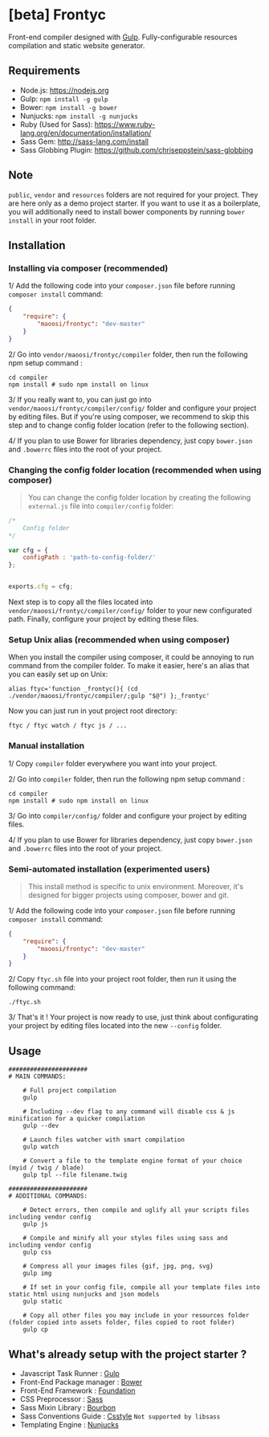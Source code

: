 #  [beta] Frontyc

Front-end compiler designed with [Gulp](http://gulpjs.com). Fully-configurable resources compilation and static website generator.


## Requirements

* Node.js: https://nodejs.org
* Gulp: `npm install -g gulp`
* Bower: `npm install -g bower`
* Nunjucks: `npm install -g nunjucks`
* Ruby (Used for Sass): https://www.ruby-lang.org/en/documentation/installation/
* Sass Gem: http://sass-lang.com/install
* Sass Globbing Plugin: https://github.com/chriseppstein/sass-globbing


## Note

`public`, `vendor` and `resources` folders are not required for your project. They are here only as a demo project starter.
If you want to use it as a boilerplate, you will additionally need to install bower components by running `bower install` in your root folder. 


## Installation

### Installing via composer (recommended)

1/ Add the following code into your `composer.json` file before running `composer install` command:

``` json
{
    "require": {
    	"maoosi/frontyc": "dev-master"
	}
}
```

2/ Go into `vendor/maoosi/frontyc/compiler` folder, then run the following npm setup command :

```shell
cd compiler
npm install # sudo npm install on linux
```

3/ If you really want to, you can just go into `vendor/maoosi/frontyc/compiler/config/` folder and configure your project by editing files. But if you're using composer, we recommend to skip this step and to change config folder location (refer to the following section).

4/ If you plan to use Bower for libraries dependency, just copy `bower.json` and `.bowerrc` files into the root of your project.


### Changing the config folder location (recommended when using composer)

> You can change the config folder location by creating the following `external.js` file into `compiler/config` folder:

``` javascript
/*
    Config folder
*/

var cfg = {
	configPath : 'path-to-config-folder/'
};


exports.cfg = cfg;
```

Next step is to copy all the files located into `vendor/maoosi/frontyc/compiler/config/` folder to your new configurated path. Finally, configure your project by editing these files.

### Setup Unix alias (recommended when using composer)

When you install the compiler using composer, it could be annoying to run command from the compiler folder. To make it easier, here's an alias that you can easily set up on Unix:

```shell
alias ftyc='function _frontyc(){ (cd ./vendor/maoosi/frontyc/compiler/;gulp "$@") };_frontyc'
```

Now you can just run in yout project root directory:

```shell
ftyc / ftyc watch / ftyc js / ...
```


### Manual installation

1/ Copy `compiler` folder everywhere you want into your project.

2/ Go into `compiler` folder, then run the following npm setup command :

```shell
cd compiler
npm install # sudo npm install on linux
```

3/ Go into `compiler/config/` folder and configure your project by editing files.

4/ If you plan to use Bower for libraries dependency, just copy `bower.json` and `.bowerrc` files into the root of your project.


### Semi-automated installation (experimented users)

> This install method is specific to unix environment. Moreover, it's designed for bigger projects using composer, bower and git.

1/ Add the following code into your `composer.json` file before running `composer install` command:

``` json
{
    "require": {
    	"maoosi/frontyc": "dev-master"
	}
}
```

2/ Copy `ftyc.sh` file into your project root folder, then run it using the following command:

```shell
./ftyc.sh
```

3/ That's it ! Your project is now ready to use, just think about configurating your project by editing files located into the new `--config` folder.

## Usage

```shell
######################
# MAIN COMMANDS:

	# Full project compilation
	gulp

	# Including --dev flag to any command will disable css & js minification for a quicker compilation
	gulp --dev

	# Launch files watcher with smart compilation
	gulp watch

	# Convert a file to the template engine format of your choice (myid / twig / blade)
	gulp tpl --file filename.twig

######################
# ADDITIONAL COMMANDS:

	# Detect errors, then compile and uglify all your scripts files including vendor config
	gulp js

	# Compile and minify all your styles files using sass and including vendor config
	gulp css

	# Compress all your images files {gif, jpg, png, svg}
	gulp img

	# If set in your config file, compile all your template files into static html using nunjucks and json models
	gulp static

	# Copy all other files you may include in your resources folder (folder copied into assets folder, files copied to root folder)
	gulp cp
```





## What's already setup with the project starter ?

* Javascript Task Runner : [Gulp](http://gulpjs.com)
* Front-End Package manager : [Bower](http://bower.io)
* Front-End Framework : [Foundation](http://foundation.zurb.com)
* CSS Preprocessor : [Sass](http://sass-lang.com)
* Sass Mixin Library : [Bourbon](http://bourbon.io)
* Sass Conventions Guide : [Csstyle](http://www.csstyle.io) `Not supported by libsass`
* Templating Engine : [Nunjucks](https://mozilla.github.io/nunjucks/)